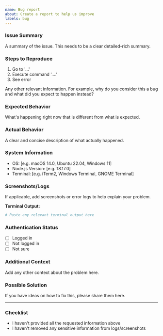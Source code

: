 ```yaml
---
name: Bug report
about: Create a report to help us improve
labels: bug
---
```


<!-- ⚠️⚠️ Do Not Delete This! ⚠️⚠️ -->

### Issue Summary

A summary of the issue. This needs to be a clear detailed-rich summary.

### Steps to Reproduce

1. Go to '...'
2. Execute command '....'
3. See error

Any other relevant information. For example, why do you consider this a bug and what did you expect to happen instead?

### Expected Behavior

What's happening right now that is different from what is expected.

### Actual Behavior

A clear and concise description of what actually happened.

### System Information

- OS: [e.g. macOS 14.0, Ubuntu 22.04, Windows 11]
- Node.js Version: [e.g. 18.17.0]
- Terminal: [e.g. iTerm2, Windows Terminal, GNOME Terminal]

### Screenshots/Logs

If applicable, add screenshots or error logs to help explain your problem.

**Terminal Output:**

```bash
# Paste any relevant terminal output here
```

### Authentication Status

- [ ] Logged in
- [ ] Not logged in
- [ ] Not sure

### Additional Context

Add any other context about the problem here.

### Possible Solution

If you have ideas on how to fix this, please share them here.

---

### Checklist

<!-- Remove bullet points below that don't apply to you -->

- I haven't provided all the requested information above
- I haven't removed any sensitive information from logs/screenshots
